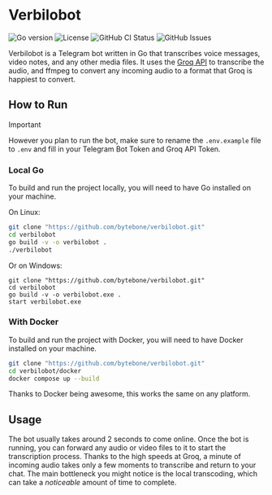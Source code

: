 # Verbilobot

![Go version](https://img.shields.io/github/go-mod/go-version/bytebone/verbilobot?style=flat-square)
![License](https://img.shields.io/badge/License-CC_BY--NC--SA_4.0-blue?style=flat-square&logo=creativecommons&logoColor=white&link=https%3A%2F%2Fcreativecommons.org%2Flicenses%2Fby-nc-sa%2F4.0%2F)
![GitHub CI Status](https://img.shields.io/github/actions/workflow/status/bytebone/verbilobot/ci.yml?style=flat-square&logo=github&label=CI)
![GitHub Issues](https://img.shields.io/github/issues/bytebone/verbilobot?style=flat-square&label=Issues)

Verbilobot is a Telegram bot written in Go that transcribes voice messages, video notes, and any other media files. It uses the [Groq API](https://groq.com) to transcribe the audio, and ffmpeg to convert any incoming audio to a format that Groq is happiest to convert.

## How to Run

> [!IMPORTANT]  
> However you plan to run the bot, make sure to rename the `.env.example` file to `.env` and fill in your Telegram Bot Token and Groq API Token.

### Local Go

To build and run the project locally, you will need to have Go installed on your machine.

On Linux:
```bash
git clone "https://github.com/bytebone/verbilobot.git"
cd verbilobot
go build -v -o verbilobot .
./verbilobot
```
Or on Windows: 
```pwsh
git clone "https://github.com/bytebone/verbilobot.git"
cd verbilobot
go build -v -o verbilobot.exe .
start verbilobot.exe
```

### With Docker

To build and run the project with Docker, you will need to have Docker installed on your machine.

```bash
git clone "https://github.com/bytebone/verbilobot.git"
cd verbilobot/docker
docker compose up --build
```
Thanks to Docker being awesome, this works the same on any platform. 

## Usage

The bot usually takes around 2 seconds to come online. Once the bot is running, you can forward any audio or video files to it to start the transcription process. Thanks to the high speeds at Groq, a minute of incoming audio takes only a few moments to transcribe and return to your chat. The main bottleneck you might notice is the local transcoding, which can take a *noticeable* amount of time to complete.
